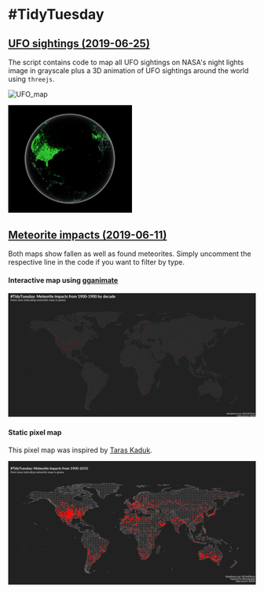 # #TidyTuesday

## [UFO sightings (2019-06-25)](https://github.com/rfordatascience/tidytuesday/tree/master/data/2019/2019-06-25)

The script contains code to map all UFO sightings on NASA's night lights image in grayscale plus a 3D animation of UFO sightings around the world using `threejs`. 

![UFO_map](https://raw.githubusercontent.com/lhehnke/tidytuesday/master/ufo-sightings/UFO_map.png)

<img src="https://raw.githubusercontent.com/lhehnke/tidytuesday/master/ufo-sightings/globe_sightings.png" width="50%" height="50%">

## [Meteorite impacts (2019-06-11)](https://github.com/rfordatascience/tidytuesday/tree/master/data/2019/2019-06-11)

Both maps show fallen as well as found meteorites. Simply uncomment the respective line in the code if you want to filter by type.

#### Interactive map using [gganimate](https://github.com/thomasp85/gganimate)
![Interactive map](https://raw.githubusercontent.com/lhehnke/tidytuesday/master/meteorite-impacts/meteorite_map_animated.gif)

#### Static pixel map 

This pixel map was inspired by [Taras Kaduk](https://taraskaduk.com/2017/11/26/pixel-maps/).

![Static map](https://raw.githubusercontent.com/lhehnke/tidytuesday/master/meteorite-impacts/meteorite_map.png)


